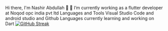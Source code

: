 Hi there, I'm Nashir Abdullah 👋
🔭 I’m currently working as a flutter developer at Noqod opc india pvt ltd
Languages and Tools
Visual Studio Code and android studio and  Github
Languages currently learning and working on
Dart
[![GitHub Streak](https://streak-stats.demolab.com/?user=nashirdrabi)](https://git.io/streak-stats)
